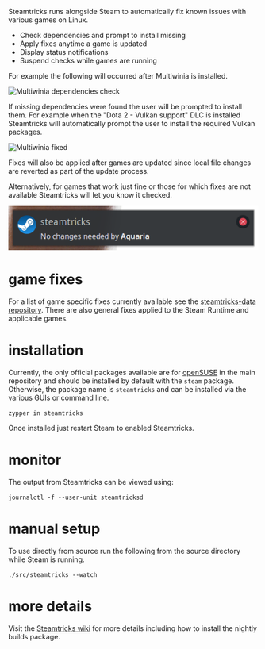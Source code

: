 Steamtricks runs alongside Steam to automatically fix known issues with various
games on Linux.

- Check dependencies and prompt to install missing
- Apply fixes anytime a game is updated
- Display status notifications
- Suspend checks while games are running

For example the following will occurred after Multiwinia is installed.

![Multiwinia dependencies check](screenshot/multiwinia-dependencies.png)

If missing dependencies were found the user will be prompted to install them.
For example when the "Dota 2 - Vulkan support" DLC is installed Steamtricks will
automatically prompt the user to install the required Vulkan packages.

![Multiwinia fixed](screenshot/multiwinia-fixed.png)

Fixes will also be applied after games are updated since local file changes are
reverted as part of the update process.

Alternatively, for games that work just fine or those for which fixes are not
available Steamtricks will let you know it checked.

![Aquaria no changes](screenshot/aquaria-no-changes.png)

# game fixes

For a list of game specific fixes currently available see the
[steamtricks-data repository](https://github.com/steamtricks/steamtricks-data/tree/master/data).
There are also general fixes applied to the Steam Runtime and applicable games.

# installation

Currently, the only official packages available are for
[openSUSE](http://opensuse.org/) in the main repository and should be installed
by default with the `steam` package. Otherwise, the package name is
`steamtricks` and can be installed via the various GUIs or command line.

```
zypper in steamtricks
```

Once installed just restart Steam to enabled Steamtricks.

# monitor

The output from Steamtricks can be viewed using:

```
journalctl -f --user-unit steamtricksd
```

# manual setup

To use directly from source run the following from the source directory
while Steam is running.

```
./src/steamtricks --watch
```

# more details

Visit the [Steamtricks wiki](https://github.com/steamtricks/steamtricks/wiki)
for more details including how to install the nightly builds package.
